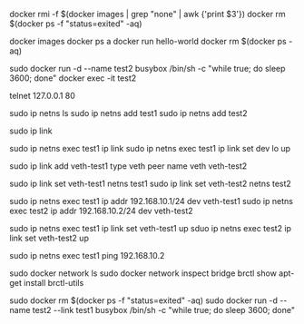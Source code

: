 docker rmi -f $(docker images | grep "none" | awk {'print $3'})
docker rm $(docker ps -f "status=exited" -aq)


docker images
docker ps a
docker run hello-world
docker rm $(docker ps -aq)

sudo docker run -d --name test2 busybox /bin/sh -c "while true; do sleep 3600; done"
docker exec -it test2

telnet 127.0.0.1 80

sudo ip netns ls
sudo ip netns add test1
sudo ip netns add test2

sudo ip link

sudo ip netns exec test1 ip link
sudo ip netns exec test1 ip link set dev lo up

sudo ip link add veth-test1 type veth peer name veth veth-test2

sudo ip link set veth-test1 netns test1
sudo ip link set veth-test2 netns test2

sudo ip netns exec test1 ip addr 192.168.10.1/24 dev veth-test1
sudo ip netns exec test2 ip addr 192.168.10.2/24 dev veth-test2

sudo ip netns exec test1 ip link set veth-test1 up
sduo ip netns exec test2 ip link set veth-test2 up


sudo ip netns exec test1 ping 192.168.10.2


sudo docker network ls
sudo docker network inspect bridge
brctl show
apt-get install brctl-utils





sudo docker rm $(docker ps -f "status=exited" -aq)
sudo docker run -d --name test2 --link test1 busybox /bin/sh -c "while true; do sleep 3600; done"

